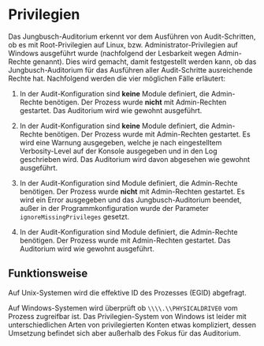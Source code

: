 # Privilegien

Das Jungbusch-Auditorium erkennt vor dem Ausführen von Audit-Schritten, ob es mit Root-Privilegien auf Linux, bzw. Administrator-Privilegien auf Windows ausgeführt wurde (nachfolgend der Lesbarkeit wegen Admin-Rechte genannt). Dies wird gemacht, damit festgestellt werden kann, ob das Jungbusch-Auditorium für das Ausführen aller Audit-Schritte ausreichende Rechte hat. Nachfolgend werden die vier möglichen Fälle erläutert:

1. In der Audit-Konfiguration sind **keine** Module definiert, die Admin-Rechte benötigen. Der Prozess wurde **nicht** mit Admin-Rechten gestartet. 
Das Auditorium wird wie gewohnt ausgeführt.

2. In der Audit-Konfiguration sind **keine** Module definiert, die Admin-Rechte benötigen. Der Prozess wurde mit Admin-Rechten gestartet. 
Es wird eine Warnung ausgegeben, welche je nach eingestelltem Verbosity-Level auf der Konsole ausgegeben und in den Log geschrieben wird. Das Auditorium wird davon abgesehen wie gewohnt ausgeführt.

3. In der Audit-Konfiguration sind Module definiert, die Admin-Rechte benötigen. Der Prozess wurde **nicht** mit Admin-Rechten gestartet. 
Es wird ein Error ausgegeben und das Jungbusch-Auditorium beendet, außer in der Programmkonfiguration wurde der Parameter `ignoreMissingPrivileges` gesetzt.

4. In der Audit-Konfiguration sind Module definiert, die Admin-Rechte benötigen. Der Prozess wurde mit Admin-Rechten gestartet. 
Das Auditorium wird wie gewohnt ausgeführt.

## Funktionsweise

Auf Unix-Systemen wird die effektive ID des Prozesses (EGID) abgefragt.

Auf Windows-Systemen wird überprüft ob `\\\\.\\PHYSICALDRIVE0` vom Prozess zugreifbar ist. Das Privilegien-System von Windows ist leider mit unterschiedlichen Arten von privilegierten Konten etwas kompliziert, dessen Umsetzung befindet sich aber außerhalb des Fokus für das Auditorium.

